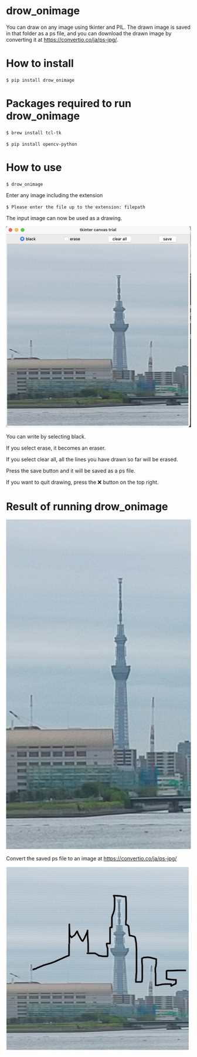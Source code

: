 # drow_onimage
You can draw on any image using tkinter and PIL. The drawn image is saved in that folder as a ps file, and you can download the drawn image by converting it at https://convertio.co/ja/ps-jpg/.

# How to install
`$ pip install drow_onimage`

# Packages required to run drow_onimage
`$ brew install tcl-tk`

`$ pip install opencv-python`

# How to use
`$ drow_onimage`

Enter any image including the extension

`$ Please enter the file up to the extension: filepath`

The input image can now be used as a drawing.

![drow](drow_picture.png)

You can write by selecting black.

If you select erase, it becomes an eraser.

If you select clear all, all the lines you have drawn so far will be erased.

Press the save button and it will be saved as a ps file.

If you want to quit drawing, press the ❌ button on the top right.

# Result of running drow_onimage
![skytree_before](skytree.jpg)

Convert the saved ps file to an image at https://convertio.co/ja/ps-jpg/

![skytree_after](drow_skytree.jpg.jpg)
